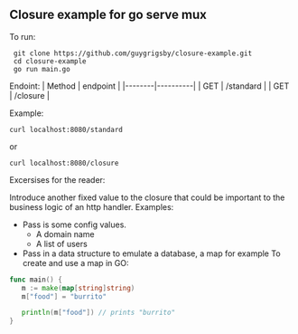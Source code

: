 ## Closure example for go serve mux

To run:
```
 git clone https://github.com/guygrigsby/closure-example.git
 cd closure-example
 go run main.go
```

Endoint:
| Method | endpoint |
|--------|----------|
| GET | /standard |
| GET | /closure |

Example:
```
curl localhost:8080/standard
```
or
```
curl localhost:8080/closure
```

Excersises for the reader:

Introduce another fixed value to the closure that could be important to the business logic of an http handler.
Examples:
 - Pass is some config values.
   - A domain name
   - A list of users
 - Pass in a data structure to emulate a database, a map for example
 To create and use a map in GO:

 ```go
 func main() {
	m := make(map[string]string)
	m["food"] = "burrito"

	println(m["food"]) // prints "burrito"
}
 ```
